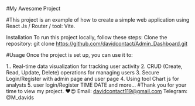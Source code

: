 #My Awesome Project

#This project is an example of how to create a simple web application using React Js / Router / tool: Vite.

Installation To run this project locally, follow these steps:
Clone the repository: git clone https://github.com/davidcontact/Admin_Dashboard.git

#Usage
Once the project is set up, you can use it to:

1.. Real-time data visualization for tracking user activity
2. CRUD (Create, Read, Update, Delete) operations for managing users
3. Secure Login/Register with admin page and user page
4. Using tool Chart js for analysts
5. user login/Register TIME DATE
and more...
#Thank you for your time to view my project. ❤️😍
Email: davidcontact119@gmail.com 
Telegram: @M_davids
